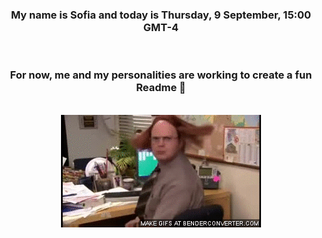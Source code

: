 


<div align="center">
<h3 >My name is Sofia and today is Thursday, 9 September, 15:00 GMT-4</h3><br>
<h3 >For now, me and my personalities are working to create a fun Readme 👋
</h3><br>
<img src='img/dwight.gif' alt='working...'/>
</div>
